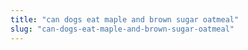 ```yaml
---
title: "can dogs eat maple and brown sugar oatmeal"
slug: "can-dogs-eat-maple-and-brown-sugar-oatmeal"
---
```


